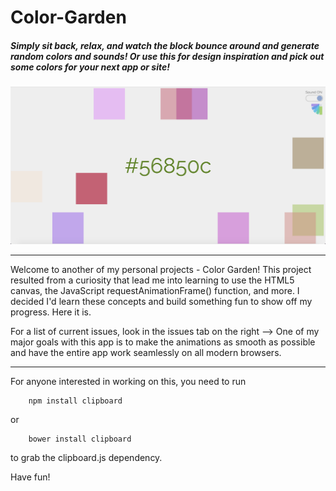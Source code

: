 # Color-Garden
##### Simply sit back, relax, and watch the block bounce around and generate random colors and sounds! Or use this for design inspiration and pick out some colors for your next app or site! 

![Screenshot](screenshot.png)

----
Welcome to another of my personal projects - Color Garden! This project resulted from a curiosity that lead me into learning to use the HTML5 canvas, the JavaScript requestAnimationFrame() function, and more. I decided I'd learn these concepts and build something fun to show off my progress. Here it is. 

For a list of current issues, look in the issues tab on the right --> 
One of my major goals with this app is to make the animations as smooth as possible and have the entire app work seamlessly on all modern browsers. 

----
For anyone interested in working on this, you need to run 
```
    npm install clipboard
```
or
```
    bower install clipboard 
```
to grab the clipboard.js dependency. 

Have fun! 

